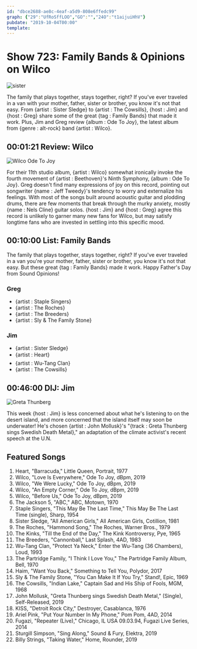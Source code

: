 ```yaml
---
id: "dbce2688-ae8c-4eaf-a5d9-808e6ffedc99"
graph: {"29":"UfRoSffLOO","GO":"","24O":"t1aijuiHhV"}
pubdate: "2019-10-04T00:00"
template: 
---
```






# Show 723: Family Bands & Opinions on Wilco

![sister](https://static.soundopinions.org/images/2019/sister-sledge.jpg)

The family that plays together, stays together, right? If you've ever traveled in a van with your mother, father, sister or brother, you know it's not that easy. From {artist : Sister Sledge} to {artist : The Cowsills}, {host : Jim} and {host : Greg} share some of the great {tag : Family Bands} that made it work. Plus, Jim and Greg review {album : Ode To Joy}, the latest album from {genre : alt-rock} band {artist : Wilco}.



## 00:01:21 Review: Wilco

![Wilco Ode To Joy](https://static.soundopinions.org/assets/723/290.jpg)

For their 11th studio album, {artist : Wilco} somewhat ironically invoke the fourth movement of {artist : Beethoven}'s Ninth Symphony, {album : Ode To Joy}. Greg doesn't find many expressions of joy on this record, pointing out songwriter {name : Jeff Tweedy}'s tendency to worry and externalize his feelings. With most of the songs built around acoustic guitar and plodding drums, there are few moments that break through the murky anxiety, mostly {name : Nels Cline} guitar solos. {host : Jim} and {host : Greg} agree this record is unlikely to garner many new fans for Wilco, but may satisfy longtime fans who are invested in settling into this specific mood.



## 00:10:00 List: Family Bands

The family that plays together, stays together, right? If you've ever traveled in a van you're your mother, father, sister or brother, you know it's not that easy. But these great {tag : Family Bands} made it work. Happy Father's Day from Sound Opinions!


### Greg

- {artist : Staple Singers}
- {artist : The Roches}
- {artist : The Breeders}
- {artist : Sly & The Family Stone}


### Jim

- {artist : Sister Sledge}
- {artist : Heart}
- {artist : Wu-Tang Clan}
- {artist : The Cowsills}



## 00:46:00 DIJ: Jim

![Greta Thunberg](https://static.soundopinions.org/assets/723/24O0.jpg)

This week {host : Jim} is less concerned about what he's listening to on the desert island, and more concerned that the island itself may soon be underwater! He's chosen {artist : John Mollusk}'s "{track : Greta Thunberg sings Swedish Death Metal}," an adaptation of the climate activist's recent speech at the U.N.



## Featured Songs

1. Heart, "Barracuda," Little Queen, Portrait, 1977
2. Wilco, "Love Is Everywhere," Ode To Joy, dBpm, 2019
3. Wilco, "We Were Lucky," Ode To Joy, dBpm, 2019
4. Wilco, "An Empty Corner," Ode To Joy, dBpm, 2019
5. Wilco, "Before Us," Ode To Joy, dBpm, 2019
6. The Jackson 5, "ABC," ABC, Motown, 1970
7. Staple Singers, "This May Be The Last Time," This May Be The Last Time (single), Sharp, 1954
8. Sister Sledge, "All American Girls," All American Girls, Cotillion, 1981
9. The Roches, "Hammond Song," The Roches, Warner Bros., 1979
10. The Kinks, "Till the End of the Day," The Kink Kontroversy, Pye, 1965
11. The Breeders, "Cannonball," Last Splash, 4AD, 1983
12. Wu-Tang Clan, "Protect Ya Neck," Enter the Wu-Tang (36 Chambers), Loud, 1993
13. The Partridge Family, "I Think I Love You," The Partridge Family Album, Bell, 1970
14. Haim, "Want You Back," Something to Tell You, Polydor, 2017
15. Sly & The Family Stone, "You Can Make It If You Try," Stand!, Epic, 1969
16. The Cowsills, "Indian Lake," Captain Sad and His Ship of Fools, MGM, 1968
17. John Mollusk, "Greta Thunberg sings Swedish Death Metal," (Single), Self-Released, 2019
18. KISS, "Detroit Rock City," Destroyer, Casablanca, 1976
19. Ariel Pink, "Put Your Number In My Phone," Pom Pom, 4AD, 2014
20. Fugazi, "Repeater (Live)," Chicago, IL USA 09.03.94, Fugazi Live Series, 2014
21. Sturgill Simpson, "Sing Along," Sound & Fury, Elektra, 2019
22. Billy Strings, "Taking Water," Home, Rounder, 2019